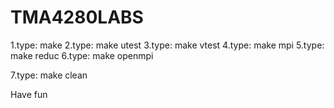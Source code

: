 # TMA4280LABS
1.type: make
2.type: make utest
3.type: make vtest
4.type: make mpi
5.type: make reduc
6.type: make openmpi

7.type: make clean

Have fun